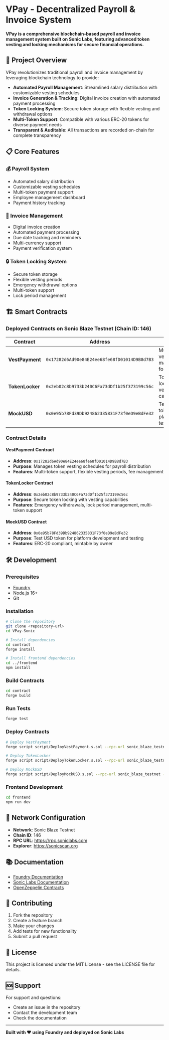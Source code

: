 # VPay - Decentralized Payroll & Invoice System

**VPay is a comprehensive blockchain-based payroll and invoice management system built on Sonic Labs, featuring advanced token vesting and locking mechanisms for secure financial operations.**

## 🚀 Project Overview

VPay revolutionizes traditional payroll and invoice management by leveraging blockchain technology to provide:

- **Automated Payroll Management**: Streamlined salary distribution with customizable vesting schedules
- **Invoice Generation & Tracking**: Digital invoice creation with automated payment processing
- **Token Locking System**: Secure token storage with flexible vesting and withdrawal options
- **Multi-Token Support**: Compatible with various ERC-20 tokens for diverse payment needs
- **Transparent & Auditable**: All transactions are recorded on-chain for complete transparency

## 📋 Core Features

### 💰 Payroll System
- Automated salary distribution
- Customizable vesting schedules
- Multi-token payment support
- Employee management dashboard
- Payment history tracking

### 📄 Invoice Management
- Digital invoice creation
- Automated payment processing
- Due date tracking and reminders
- Multi-currency support
- Payment verification system

### 🔒 Token Locking System
- Secure token storage
- Flexible vesting periods
- Emergency withdrawal options
- Multi-token support
- Lock period management

## 🏗️ Smart Contracts

### Deployed Contracts on Sonic Blaze Testnet (Chain ID: 146)

| Contract | Address | Purpose |
|----------|---------|---------|
| **VestPayment** | `0x17282d6Ad90e84E24ee68fe68fD01014D9B8d7B3` | Multi-token vesting management for payroll |
| **TokenLocker** | `0x2eb02c8b9733b240C6Fa73dDf1b25f373199c56c` | Token locking with vesting capabilities |
| **MockUSD** | `0x0e95b78Fd39Db924862335831F73f0eD9eBdFe32` | Test USD token for platform testing |

### Contract Details

#### VestPayment Contract
- **Address**: `0x17282d6Ad90e84E24ee68fe68fD01014D9B8d7B3`
- **Purpose**: Manages token vesting schedules for payroll distribution
- **Features**: Multi-token support, flexible vesting periods, fee management

#### TokenLocker Contract
- **Address**: `0x2eb02c8b9733b240C6Fa73dDf1b25f373199c56c`
- **Purpose**: Secure token locking with vesting capabilities
- **Features**: Emergency withdrawals, lock period management, multi-token support

#### MockUSD Contract
- **Address**: `0x0e95b78Fd39Db924862335831F73f0eD9eBdFe32`
- **Purpose**: Test USD token for platform development and testing
- **Features**: ERC-20 compliant, mintable by owner

## 🛠️ Development

### Prerequisites
- [Foundry](https://book.getfoundry.sh/getting-started/installation)
- Node.js 16+
- Git

### Installation

```bash
# Clone the repository
git clone <repository-url>
cd VPay-Sonic

# Install dependencies
cd contract
forge install

# Install frontend dependencies
cd ../frontend
npm install
```

### Build Contracts

```bash
cd contract
forge build
```

### Run Tests

```bash
forge test
```

### Deploy Contracts

```bash
# Deploy VestPayment
forge script script/DeployVestPayment.s.sol --rpc-url sonic_blaze_testnet --account defaultKey --broadcast

# Deploy TokenLocker
forge script script/DeployTokenLocker.s.sol --rpc-url sonic_blaze_testnet --account defaultKey --broadcast

# Deploy MockUSD
forge script script/DeployMockUSD.s.sol --rpc-url sonic_blaze_testnet --account defaultKey --broadcast
```

### Frontend Development

```bash
cd frontend
npm run dev
```

## 🔗 Network Configuration

- **Network**: Sonic Blaze Testnet
- **Chain ID**: 146
- **RPC URL**: https://rpc.soniclabs.com
- **Explorer**: https://sonicscan.org

## 📚 Documentation

- [Foundry Documentation](https://book.getfoundry.sh/)
- [Sonic Labs Documentation](https://docs.soniclabs.com/)
- [OpenZeppelin Contracts](https://docs.openzeppelin.com/contracts/)

## 🤝 Contributing

1. Fork the repository
2. Create a feature branch
3. Make your changes
4. Add tests for new functionality
5. Submit a pull request

## 📄 License

This project is licensed under the MIT License - see the LICENSE file for details.

## 🆘 Support

For support and questions:
- Create an issue in the repository
- Contact the development team
- Check the documentation

---

**Built with ❤️ using Foundry and deployed on Sonic Labs**
